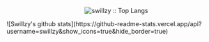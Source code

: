 
<div class="begin-examples"></div>
<p align="center"><img src="https://github-readme-stats.vercel.app/api/top-langs/?username=swillzy&langs_count=10&theme=tokyonight&layout=compact" alt="swillzy :: Top Langs" /></p>
![Swillzy's github stats](https://github-readme-stats.vercel.app/api?username=swillzy&show_icons=true&hide_border=true)
<div class="end-examples"></div>
